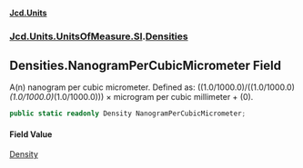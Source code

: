 #### [Jcd.Units](index.md 'index')
### [Jcd.Units.UnitsOfMeasure.SI](Jcd.Units.UnitsOfMeasure.SI.md 'Jcd.Units.UnitsOfMeasure.SI').[Densities](Densities.md 'Jcd.Units.UnitsOfMeasure.SI.Densities')

## Densities.NanogramPerCubicMicrometer Field

A(n) nanogram per cubic micrometer. Defined as: ((1.0/1000.0)/((1.0/1000.0)*(1.0/1000.0)*(1.0/1000.0))) × microgram per cubic millimeter + (0).

```csharp
public static readonly Density NanogramPerCubicMicrometer;
```

#### Field Value
[Density](Density.md 'Jcd.Units.UnitTypes.Density')